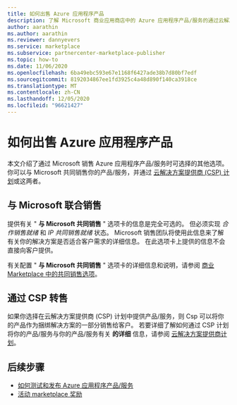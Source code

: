 ```yaml
---
title: 如何出售 Azure 应用程序产品
description: 了解 Microsoft 商业应用商店中的 Azure 应用程序产品/服务的通过云解决方案提供商 (CSP) 计划选项与 Microsoft 共同销售和转售。
author: aarathin
ms.author: aarathin
ms.reviewer: dannyevers
ms.service: marketplace
ms.subservice: partnercenter-marketplace-publisher
ms.topic: how-to
ms.date: 11/06/2020
ms.openlocfilehash: 6ba49ebc593e67e1168f6427ade38b7d80bf7edf
ms.sourcegitcommit: 8192034867ee1fd3925c4a48d890f140ca3918ce
ms.translationtype: MT
ms.contentlocale: zh-CN
ms.lasthandoff: 12/05/2020
ms.locfileid: "96621427"
---
```

# <a name="how-to-sell-your-azure-application-offer"></a>如何出售 Azure 应用程序产品

本文介绍了通过 Microsoft 销售 Azure 应用程序产品/服务时可选择的其他选项。 你可以与 Microsoft 共同销售你的产品/服务，并通过 [云解决方案提供商 (CSP) 计划](cloud-solution-providers.md)或这两者。

## <a name="co-sell-with-microsoft"></a>与 Microsoft 联合销售

提供有关 " **与 Microsoft 共同销售** " 选项卡的信息是完全可选的。 但必须实现 _合作销售就绪_ 和 _IP 共同销售就绪_ 状态。 Microsoft 销售团队将使用此信息来了解有关你的解决方案是否适合客户需求的详细信息。 在此选项卡上提供的信息不会直接向客户提供。

有关配置 " **与 Microsoft 共同销售** " 选项卡的详细信息和说明，请参阅 [商业 Marketplace 中的共同销售选项](commercial-marketplace-co-sell.md)。

## <a name="resell-through-csps"></a>通过 CSP 转售

如果你选择在云解决方案提供商 (CSP) 计划中提供产品/服务，则 Csp 可以将你的产品作为捆绑解决方案的一部分销售给客户。 若要详细了解如何通过 CSP 计划将你的产品/服务与你的产品/服务有关 **的详细** 信息，请参阅 [云解决方案提供商计划](cloud-solution-providers.md)。

## <a name="next-steps"></a>后续步骤

- [如何测试和发布 Azure 应用程序产品/服务](create-new-azure-apps-offer-test-publish.md)
- [活动 marketplace 奖励](partner-center-portal/marketplace-rewards.md)
